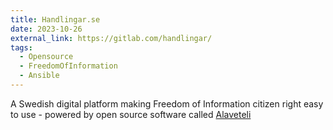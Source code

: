 ```yaml
---
title: Handlingar.se
date: 2023-10-26
external_link: https://gitlab.com/handlingar/
tags:
  - Opensource
  - FreedomOfInformation
  - Ansible
---
```


A Swedish digital platform making Freedom of Information citizen right easy to use - powered by open source software called [Alaveteli](https://alaveteli.org)

<!--more-->
